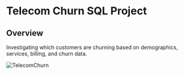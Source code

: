 # Telecom Churn SQL Project

## Overview

Investigating which customers are churning based on demographics, services, billing, and churn data.


![TelecomChurn](https://github.com/user-attachments/assets/b3c3212d-698a-4593-aa82-0980493f0c63)
